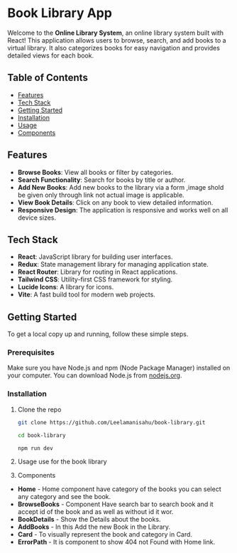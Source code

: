 # Book Library App

Welcome to the **Online Library System**, an online library system built with React! This application allows users to browse, search, and add books to a virtual library. It also categorizes books for easy navigation and provides detailed views for each book.

## Table of Contents

- [Features](#features)
- [Tech Stack](#tech-stack)
- [Getting Started](#getting-started)
- [Installation](#installation)
- [Usage](#usage)
- [Components](#components)

## Features

- **Browse Books**: View all books or filter by categories.
- **Search Functionality**: Search for books by title or author.
- **Add New Books**: Add new books to the library via a form ,image shold be given only through link not actual image is applicable.
- **View Book Details**: Click on any book to view detailed information.
- **Responsive Design**: The application is responsive and works well on all device sizes.

## Tech Stack

- **React**: JavaScript library for building user interfaces.
- **Redux**: State management library for managing application state.
- **React Router**: Library for routing in React applications.
- **Tailwind CSS**: Utility-first CSS framework for styling.
- **Lucide Icons**: A library for icons.
- **Vite**: A fast build tool for modern web projects.

## Getting Started

To get a local copy up and running, follow these simple steps.

### Prerequisites

Make sure you have Node.js and npm (Node Package Manager) installed on your computer. You can download Node.js from [nodejs.org](https://nodejs.org/).

### Installation

1. Clone the repo

   ```bash
   git clone https://github.com/Leelamanisahu/book-library.git

   cd book-library

   npm run dev


2. Usage 
    use for the book library 

3. Components
  -  **Home** - Home component have category of the books you can select any category and see the book.
  -  **BrowseBooks** - Component Have search bar to search book and it accept id of the book and as well as without id it wor.
  -  **BookDetails** - Show the Details about the books.
  -  **AddBooks** - In this Add the new Book in the Library.
  -  **Card** - To visually represent the book and category in Card.
  -  **ErrorPath** - It is component to show 404 not Found with Home link.

